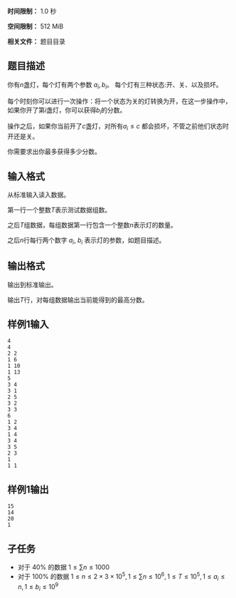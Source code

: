 


**时间限制：** 1.0 秒 


**空间限制：** 512 MiB

**相关文件：** 题目目录




## 题目描述

你有$n$盏灯，每个灯有两个参数 $a_i, b_i$。 每个灯有三种状态:开、关、以及损坏。

每个时刻你可以进行一次操作：将一个状态为关的灯转换为开，在这一步操作中，如果你开了第$i$盏灯，你可以获得$b_i$的分数。

操作之后，如果你当前开了$c$盏灯，对所有$a_i \le c$ 都会损坏，不管之前他们状态时开还是关。

你需要求出你最多获得多少分数。

## 输入格式

从标准输入读入数据。

第一行一个整数$T$表示测试数据组数。

之后$T$组数据，每组数据第一行包含一个整数$n$表示灯的数量。

之后$n$行每行两个数字 $a_i$, $b_i$ 表示灯的参数，如题目描述。

## 输出格式

输出到标准输出。

输出$T$行，对每组数据输出当前能得到的最高分数。








## 样例1输入

```plain
4
4
2 2
1 6
1 10
1 13
5
3 4
3 1
2 5
3 2
3 3
6
1 2
3 4
1 4
3 4
3 5
2 3
1
1 1
```



## 样例1输出

```plain
15
14
20
1
```


## 子任务

+ 对于 40% 的数据 $1 \le \sum n \le 1000$
+ 对于 100% 的数据 $1 \le n \le 2 \times 3 \times 10^5, 1\le \sum n \le 10^6, 1 \le T \le 10^5, 1 \le a_i \le n, 1\le b_i \le 10^9$